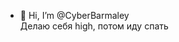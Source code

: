 - 👋 Hi, I’m @CyberBarmaley </br>
  Делаю себя high, потом иду спать

<!---
CyberBarmaley/CyberBarmaley is a ✨ special ✨ repository because its `README.md` (this file) appears on your GitHub profile.
You can click the Preview link to take a look at your changes.
--->
